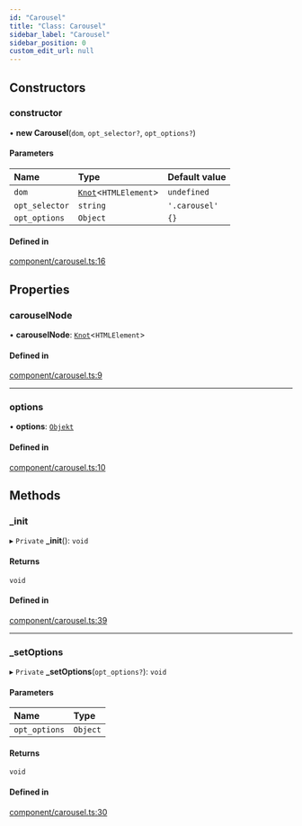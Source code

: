 ```yaml
---
id: "Carousel"
title: "Class: Carousel"
sidebar_label: "Carousel"
sidebar_position: 0
custom_edit_url: null
---
```


## Constructors

### constructor

• **new Carousel**(`dom`, `opt_selector?`, `opt_options?`)

#### Parameters

| Name | Type | Default value |
| :------ | :------ | :------ |
| `dom` | [`Knot`](Knot.md)<`HTMLElement`\> | `undefined` |
| `opt_selector` | `string` | `'.carousel'` |
| `opt_options` | `Object` | `{}` |

#### Defined in

[component/carousel.ts:16](https://github.com/siposdani87/sui-js/blob/0baad71/src/component/carousel.ts#L16)

## Properties

### carouselNode

• **carouselNode**: [`Knot`](Knot.md)<`HTMLElement`\>

#### Defined in

[component/carousel.ts:9](https://github.com/siposdani87/sui-js/blob/0baad71/src/component/carousel.ts#L9)

___

### options

• **options**: [`Objekt`](Objekt.md)

#### Defined in

[component/carousel.ts:10](https://github.com/siposdani87/sui-js/blob/0baad71/src/component/carousel.ts#L10)

## Methods

### \_init

▸ `Private` **_init**(): `void`

#### Returns

`void`

#### Defined in

[component/carousel.ts:39](https://github.com/siposdani87/sui-js/blob/0baad71/src/component/carousel.ts#L39)

___

### \_setOptions

▸ `Private` **_setOptions**(`opt_options?`): `void`

#### Parameters

| Name | Type |
| :------ | :------ |
| `opt_options` | `Object` |

#### Returns

`void`

#### Defined in

[component/carousel.ts:30](https://github.com/siposdani87/sui-js/blob/0baad71/src/component/carousel.ts#L30)
